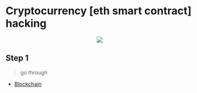 # Cryptocurrency [eth smart contract] hacking 

<p align="center">
<img src='https://media.giphy.com/media/TfF8sza4pzicHXLaoe/giphy.gif'>
</p>

## Step 1

> go through  

+ [Blockchain](./intro-blockchain.md) <br>